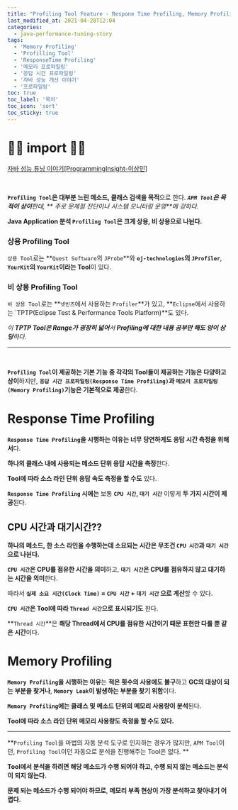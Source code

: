 ```yaml
---
title: "Profiling Tool Feature - Respone Time Profiling, Memory Profiling"
last_modified_at: 2021-04-28T12:04
categories: 
  - java-performance-tuning-story
tags: 
  - 'Memory Profiling' 
  - 'Profilling Tool' 
  - 'ResponseTime Profiling' 
  - '메모리 프로파일링' 
  - '응답 시간 프로파일링' 
  - '자바 성능 개선 이야기' 
  - '프로파일링'
toc: true
toc_label: '목차'
toc_icon: 'sort'
toc_sticky: true
---
```

# 🙆‍♂️ import 🙇‍♂️

[자바 성능 튜닝 이야기[ProgrammingInsight-이상민]](http://www.yes24.com/Product/Goods/11261731)

<br>

**`Profiling Tool`은 대부분 느린 메소드, 클래스 검색을 목적**으로 한다.
_**`APM Tool`은 목적이 상이**한데, ** 주로 문제점 진단이나 시스템 모니터링 운영**에 강하다._

**Java Application 분석 `Profiling Tool`은 크게 상용, 비 상용으로 나뉜다.**


### 상용 Profiling Tool

`상용 Tool`로는 **`Quest Software`의 `JProbe`**와 **`ej-technologies`의 `JProfiler`**, **`YourKit`의 `YourKit`이라는 Tool**이 있다.


### 비 상용 Profiling Tool

`비 상용 Tool`로는 **`넷빈즈`에서 사용하는 `Profiler`**가 있고, **`Eclipse`에서 사용하는 `TPTP(Eclipse Test & Performance Tools Platform)**도 있다.

_이 **TPTP Tool은 Range가 굉장히 넓어**서 **Profiling에 대한 내용 공부만 해도 양이 상당**하다._

---

<br>

**`Profiling Tool`이 제공하는 기본 기능 중 각각의 Tool들이 제공하는 기능은 다양하고 상이**하지만, **`응답 시간 프로파일링(Response Time Profiling)`과 `메모리 프로파일링(Memory Profiling)`기능은 기본적으로 제공**한다.

# Response Time Profiling

**`Response Time Profiling`을 시행하는 이유는 너무 당연하게도 응답 시간 측정을 위해서**다.

**하나의 클래스 내에 사용되는 메소드 단위 응답 시간을 측정**한다.

**Tool에 따라 소스 라인 단위 응답 속도 측정을 할 수도** 있다.

**`Response Time Profiling` 시에는** 보통 **`CPU 시간`, `대기 시간`** 이렇게 **두 가지 시간이 제공**된다.

## CPU 시간과 대기시간??

**하나의 메소드, 한 소스 라인을 수행하는데 소요되는 시간은 무조건 `CPU 시간`과 `대기 시간`으로 나뉜다.**

**`CPU 시간`은 CPU를 점유한 시간을 의미**하고, **`대기 시간`은 CPU를 점유하지 않고 대기하는 시간을 의미**한다.

따라서 **`실제 소요 시간(Clock Time)` = `CPU 시간` + `대기 시간` 으로 계산**할 수 있다.

**`CPU 시간`은 Tool에 따라 `Thread 시간`으로 표시되기도** 한다.

**`Thread 시간`**은 **해당 Thread에서 CPU를 점유한 시간이기 때문 표현만 다를 뿐 같은 시간**이다.

# Memory Profiling

**`Memory Profiling`을 시행하는 이유**는 **적은 횟수의 사용에도 불구**하고 **GC의 대상이 되는 부분을 찾거나**, **`Memory Leak`이 발생하는 부분을 찾기 위함**이다.

**`Memory Profiling`에는 클래스 및 메소드 단위의 메모리 사용량이 분석**된다.

**Tool에 따라 소스 라인 단위 메모리 사용량도 측정을 할 수도 있다.**



---

**`Profiling Tool`을 마법의 자동 분석 도구로 인지하는 경우가 많지만, `APM Tool`이던, `Profiling Tool`이던 자동으로 분석을 진행해주는 Tool은 없다.
**

**Tool에서 분석을 하려면 해당 메소드가 수행 되어야 하고, 수행 되지 않는 메소드는 분석이 되지 않는다.**


**문제 되는 메소드가 수행 되어야 하므로**, **메모리 부족 현상이 가장 분석하고 찾아내기 어렵다.**




